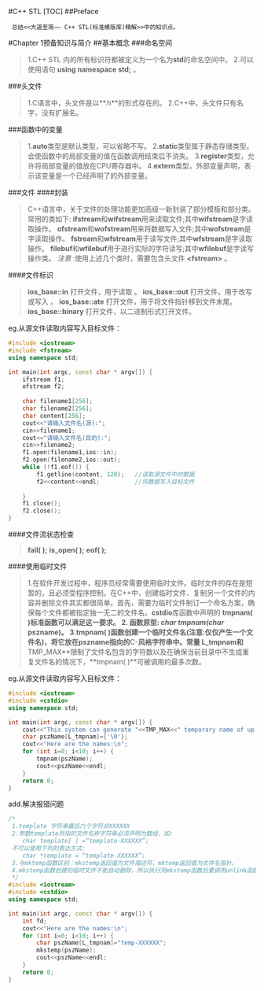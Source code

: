 #C++ STL
[TOC]
##Preface
```
 总结<<大道至简—— C++ STL(标准模版库)精解>>中的知识点。
```
#Chapter 1预备知识与简介
##基本概念
###命名空间
 > 1.C++ STL 内的所有标识符都被定义为一个名为**std**的命名空间中。
 > 2.可以使用语句 **using namespace std;** 。

###头文件
> 1.C语言中，头文件是以**.h**的形式存在的。
> 2.C++中，头文件只有名字，没有扩展名。

###函数中的变量
> 1.**auto**类型是默认类型，可以省略不写。
> 2.**static**类型属于静态存储类型。会使函数中的局部变量的值在函数调用结束后不消失。
> 3.**register**类型，允许将局部变量的值放在CPU寄存器中。
> 4.**extern**类型，外部变量声明，表示该变量是一个已经声明了的外部变量。

###文件
####封装
> C++语言中，关于文件的处理功能更加高级一新封装了部分模板和部分类。常用的类如下:
>  **ifstream**和**wifstream**用来读取文件;其中**wifstream**是字读取操作。
> **ofstream**和**wofstream**用来将数据写入文件;其中**wofstream**是字读取操作。
> **fstream**和**wfstream**用于读写文件;其中**wfstream**是字读取操作。
> **filebuf**和**wfilebuf**用于进行实际的字符读写;其中**wfilebuf**是字读写操作类。
> *注意* :使用上述几个类时，需要包含头文件 **\<fstream\>** 。

####文件标识
> **ios_base::in**      打开文件，用于读取 。
> **ios_base::out**     打开文件，用于改写或写入 。
> **ios_base::ate**      打开文件，用于将文件指针移到文件末尾。
> **ios_base::binary**     打开文件，以二进制形式打开文件。

eg.从源文件读取内容写入目标文件：
```C++
#include <iostream>
#include <fstream>
using namespace std;

int main(int argc, const char * argv[]) {
    ifstream f1;
    ofstream f2;
    
    char filename1[256];
    char filename2[256];
    char content[256];
    cout<<"请输入文件名(源):";
    cin>>filename1;
    cout<<"请输入文件名(目的):";
    cin>>filename2;
    f1.open(filename1,ios::in);
    f2.open(filename2,ios::out);
    while (!f1.eof()) {
        f1.getline(content, 128);   //读取源文件中的数据
        f2<<content<<endl;          //将数据写入目标文件
        
    }
    f1.close();
    f2.close();
}
```
####文件流状态检查
> **fail( );**
> **is_open( );**
> **eof( );**

####使用临时文件
> 1.在软件开发过程中，程序员经常需要使用临时文件。临时文件的存在是短暂的，且必须受程序控制。在C++中，创建临时文件、复制另一个文件的内容并删除文件其实都很简单。首先，需要为临时文件制订一个命名方案，确保每个文件都被指定独一无二的文件名。**cstdio**库函数中声明的 **tmpnam( )**标准函数可以满足这一要求。
> 2. 函数原型: **char* tmpnam(char* pszname)**。
> 3.**tmpnam( )**函数创建一个临时文件名(注意:仅仅产生一个文件名)，将它放在**pszname**指向的**C-**风格字符串中。常量 **L_tmpnam**和**TMP_MAX**限制了文件名包含的字符数以及在确保当前目录中不生成重复文件名的情况下，**tmpnam( )**可被调用的最多次数。

eg.从源文件读取内容写入目标文件：
```C++
#include <iostream>
#include <cstdio>
using namespace std;

int main(int argc, const char * argv[]) {
    cout<<"This system can generate "<<TMP_MAX<<" temporary name of up to "<<L_tmpnam<<" characters. \n";
    char pszName[L_tmpnam]={'\0'};
    cout<<"Here are the names:\n";
    for (int i=0; i<10; i++) {
        tmpnam(pszName);
        cout<<pszName<<endl;
    }
    return 0;
}
```
add.解决报错问题
```C++
/*
 1.template 字符串最后六个字符非XXXXXX
 2.参数template所指的文件名称字符串必须声明为数组，如:
    char template[ ] =”template-XXXXXX”;
 不可以使用下列的表达方式:
    char *template = “template-XXXXXX”;
 3.与mktemp函数区别：mkstemp返回值为文件描述符，mktemp返回值为文件名指针。
 4.mkstemp函数创建的临时文件不能自动删除，所以执行完mkstemp函数后要调用unlink函数，unlink函数删除文件的目录入口。
 */
#include <iostream>
#include <cstdio>
using namespace std;

int main(int argc, const char * argv[]) {
    int fd;
    cout<<"Here are the names:\n";
    for (int i=0; i<10; i++) {
        char pszName[L_tmpnam]="temp-XXXXXX";
        mkstemp(pszName);
        cout<<pszName<<endl;
    }
    return 0;
}
```
